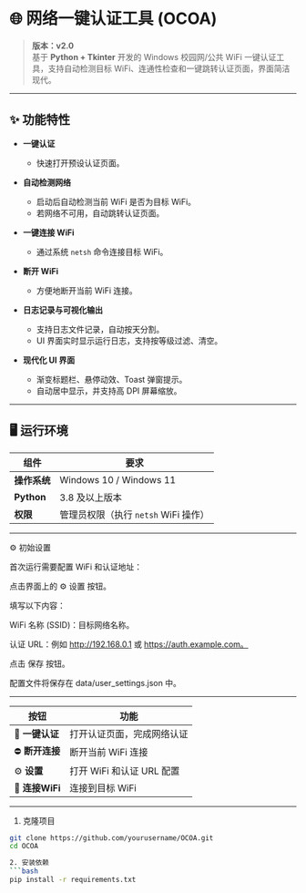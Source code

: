 # 🌐 网络一键认证工具 (OCOA)

> **版本：v2.0**  
> 基于 **Python + Tkinter** 开发的 Windows 校园网/公共 WiFi 一键认证工具，支持自动检测目标 WiFi、连通性检查和一键跳转认证页面，界面简洁现代。  

---

## ✨ 功能特性

- **一键认证**
  - 快速打开预设认证页面。

- **自动检测网络**
  - 启动后自动检测当前 WiFi 是否为目标 WiFi。  
  - 若网络不可用，自动跳转认证页面。

- **一键连接 WiFi**
  - 通过系统 `netsh` 命令连接目标 WiFi。

- **断开 WiFi**
  - 方便地断开当前 WiFi 连接。

- **日志记录与可视化输出**
  - 支持日志文件记录，自动按天分割。  
  - UI 界面实时显示运行日志，支持按等级过滤、清空。

- **现代化 UI 界面**
  - 渐变标题栏、悬停动效、Toast 弹窗提示。  
  - 自动居中显示，并支持高 DPI 屏幕缩放。

---

## 🖥️ 运行环境

| 组件 | 要求 |
|------|------|
| **操作系统** | Windows 10 / Windows 11 |
| **Python** | 3.8 及以上版本 |
| **权限** | 管理员权限（执行 `netsh` WiFi 操作） |

---

⚙️ 初始设置

首次运行需要配置 WiFi 和认证地址：

点击界面上的 ⚙️ 设置 按钮。

填写以下内容：

WiFi 名称 (SSID)：目标网络名称。

认证 URL：例如 http://192.168.0.1 或 https://auth.example.com。

点击 保存 按钮。

配置文件将保存在 data/user_settings.json 中。

---

| 按钮            | 功能                 |
| ------------- | ------------------ |
| 🔗 **一键认证**   | 打开认证页面，完成网络认证      |
| ⛔ **断开连接**    | 断开当前 WiFi 连接       |
| ⚙️ **设置**     | 打开 WiFi 和认证 URL 配置 |
| 📶 **连接WiFi** | 连接到目标 WiFi         |

---
1. 克隆项目
```bash
git clone https://github.com/yourusername/OCOA.git
cd OCOA

2. 安装依赖
```bash
pip install -r requirements.txt

